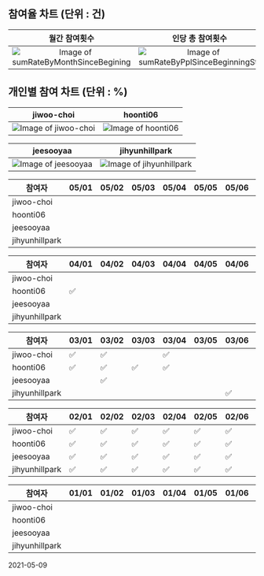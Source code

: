 ## 참여율 차트 (단위 : 건)
|월간 참여횟수|인당 총 참여횟수|
|:-:|:-:
|![Image of sumRateByMonthSinceBegining](https://quickchart.io/chart?c={"type":"bar","data":{"labels":["202101","202102","202103","202104","202105"],"datasets":[{"backgroundColor":"rgb(75,192,192)","data":[32,66,53,1,0]}]},"options":{"legend":{"display":false}}})|![Image of sumRateByPplSinceBeginningStr](https://quickchart.io/chart?c={"type":"bar","data":{"labels":["jiwoo-choi","hoonti06","jeesooyaa","jihyunhillpark"],"datasets":[{"backgroundColor":"rgb(255,99,132)","data":[45,52,34,21]}]},"options":{"legend":{"display":false}}})
## 개인별 참여 차트 (단위 : %)
|jiwoo-choi|hoonti06
|:-:|:-:
|![Image of jiwoo-choi](https://quickchart.io/chart?c={"type":"bar","data":{"labels":["2021-01","2021-02","2021-03","2021-04","2021-05"],"datasets":[{"backgroundColor":"rgb(54,162,235)","data":[26,71,55,0,0]}]},"options":{"legend":{"display":false},"scales":{"yAxes":[{"ticks":{"stepSize":5,"min":0,"max":100}}]}}})|![Image of hoonti06](https://quickchart.io/chart?c={"type":"bar","data":{"labels":["2021-01","2021-02","2021-03","2021-04","2021-05"],"datasets":[{"backgroundColor":"rgb(54,162,235)","data":[29,75,68,3,0]}]},"options":{"legend":{"display":false},"scales":{"yAxes":[{"ticks":{"stepSize":5,"min":0,"max":100}}]}}})

|jeesooyaa|jihyunhillpark
|:-:|:-:
|![Image of jeesooyaa](https://quickchart.io/chart?c={"type":"bar","data":{"labels":["2021-01","2021-02","2021-03","2021-04","2021-05"],"datasets":[{"backgroundColor":"rgb(54,162,235)","data":[26,50,39,0,0]}]},"options":{"legend":{"display":false},"scales":{"yAxes":[{"ticks":{"stepSize":5,"min":0,"max":100}}]}}})|![Image of jihyunhillpark](https://quickchart.io/chart?c={"type":"bar","data":{"labels":["2021-01","2021-02","2021-03","2021-04","2021-05"],"datasets":[{"backgroundColor":"rgb(54,162,235)","data":[23,39,10,0,0]}]},"options":{"legend":{"display":false},"scales":{"yAxes":[{"ticks":{"stepSize":5,"min":0,"max":100}}]}}})

참여자|05/01|05/02|05/03|05/04|05/05|05/06|05/07|05/08|05/09|05/10|05/11|05/12|05/13|05/14|05/15|05/16|05/17|05/18|05/19|05/20|05/21|05/22|05/23|05/24|05/25|05/26|05/27|05/28|05/29|05/30|05/31
|--|--|--|--|--|--|--|--|--|--|--|--|--|--|--|--|--|--|--|--|--|--|--|--|--|--|--|--|--|--|--|--
jiwoo-choi| | | | | | | | | | | | | | | | | | | | | | | | | | | | | | | 
hoonti06| | | | | | | | | | | | | | | | | | | | | | | | | | | | | | | 
jeesooyaa| | | | | | | | | | | | | | | | | | | | | | | | | | | | | | | 
jihyunhillpark| | | | | | | | | | | | | | | | | | | | | | | | | | | | | | | 

참여자|04/01|04/02|04/03|04/04|04/05|04/06|04/07|04/08|04/09|04/10|04/11|04/12|04/13|04/14|04/15|04/16|04/17|04/18|04/19|04/20|04/21|04/22|04/23|04/24|04/25|04/26|04/27|04/28|04/29|04/30
|--|--|--|--|--|--|--|--|--|--|--|--|--|--|--|--|--|--|--|--|--|--|--|--|--|--|--|--|--|--|--
jiwoo-choi| | | | | | | | | | | | | | | | | | | | | | | | | | | | | | 
hoonti06|✅| | | | | | | | | | | | | | | | | | | | | | | | | | | | | 
jeesooyaa| | | | | | | | | | | | | | | | | | | | | | | | | | | | | | 
jihyunhillpark| | | | | | | | | | | | | | | | | | | | | | | | | | | | | | 

참여자|03/01|03/02|03/03|03/04|03/05|03/06|03/07|03/08|03/09|03/10|03/11|03/12|03/13|03/14|03/15|03/16|03/17|03/18|03/19|03/20|03/21|03/22|03/23|03/24|03/25|03/26|03/27|03/28|03/29|03/30|03/31
|--|--|--|--|--|--|--|--|--|--|--|--|--|--|--|--|--|--|--|--|--|--|--|--|--|--|--|--|--|--|--|--
jiwoo-choi|✅|✅| |✅| | |✅| |✅|✅| | |✅| |✅|✅|✅|✅| | | |✅|✅|✅|✅|✅| |✅| | | 
hoonti06|✅|✅|✅|✅| | | |✅| |✅|✅|✅| | |✅|✅|✅|✅| |✅| |✅|✅|✅|✅|✅|✅| |✅|✅| 
jeesooyaa| |✅| | | | | |✅|✅| | | | | |✅|✅|✅|✅|✅| |✅| | | | | | |✅|✅| |✅
jihyunhillpark| | | | | |✅| | | | | | | | | |✅| | | | | | | | | | | | |✅| | 

참여자|02/01|02/02|02/03|02/04|02/05|02/06|02/07|02/08|02/09|02/10|02/11|02/12|02/13|02/14|02/15|02/16|02/17|02/18|02/19|02/20|02/21|02/22|02/23|02/24|02/25|02/26|02/27|02/28
|--|--|--|--|--|--|--|--|--|--|--|--|--|--|--|--|--|--|--|--|--|--|--|--|--|--|--|--|--
jiwoo-choi|✅|✅|✅|✅|✅|✅| |✅| |✅| | | | |✅|✅|✅|✅|✅|✅| |✅|✅|✅|✅|✅| |✅
hoonti06|✅|✅|✅|✅|✅|✅| |✅|✅|✅| |✅| | |✅|✅|✅|✅|✅|✅| |✅|✅|✅|✅|✅| | 
jeesooyaa|✅|✅|✅|✅|✅|✅| | |✅| |✅| |✅| |✅| |✅|✅| |✅| | |✅| | | | | 
jihyunhillpark|✅|✅|✅|✅|✅|✅| |✅| |✅|✅| | | |✅|✅| | | | | | | | | | | | 

참여자|01/01|01/02|01/03|01/04|01/05|01/06|01/07|01/08|01/09|01/10|01/11|01/12|01/13|01/14|01/15|01/16|01/17|01/18|01/19|01/20|01/21|01/22|01/23|01/24|01/25|01/26|01/27|01/28|01/29|01/30|01/31
|--|--|--|--|--|--|--|--|--|--|--|--|--|--|--|--|--|--|--|--|--|--|--|--|--|--|--|--|--|--|--|--
jiwoo-choi| | | | | | | | | | | | | | | | | | | | | | |✅|✅|✅|✅|✅|✅|✅| |✅
hoonti06| | | | | | | | | | | | | | | | | | | | | | |✅|✅|✅|✅|✅|✅|✅|✅|✅
jeesooyaa| | | | | | | | | | | | | | | | | | | | | | |✅|✅|✅|✅|✅| |✅|✅|✅
jihyunhillpark| | | | | | | | | | | | | | | | | | | | | | |✅|✅|✅| |✅| |✅|✅|✅


2021-05-09